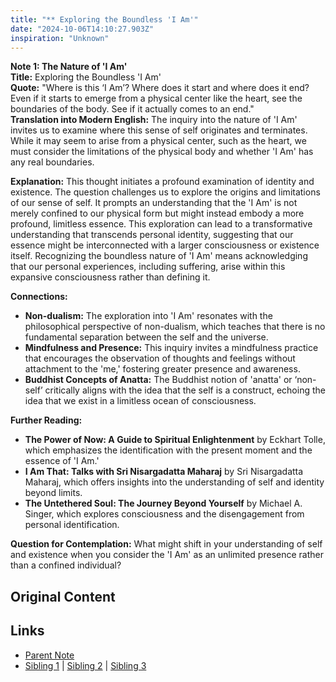 ```yaml
---
title: "** Exploring the Boundless 'I Am'"
date: "2024-10-06T14:10:27.903Z"
inspiration: "Unknown"
---
```


  
**Note 1: The Nature of 'I Am'**  
**Title:** Exploring the Boundless 'I Am'  
**Quote:** "Where is this ‘I Am’? Where does it start and where does it end? Even if it starts to emerge from a physical center like the heart, see the boundaries of the body. See if it actually comes to an end."  
**Translation into Modern English:** The inquiry into the nature of 'I Am' invites us to examine where this sense of self originates and terminates. While it may seem to arise from a physical center, such as the heart, we must consider the limitations of the physical body and whether 'I Am' has any real boundaries.  

**Explanation:** This thought initiates a profound examination of identity and existence. The question challenges us to explore the origins and limitations of our sense of self. It prompts an understanding that the 'I Am' is not merely confined to our physical form but might instead embody a more profound, limitless essence. This exploration can lead to a transformative understanding that transcends personal identity, suggesting that our essence might be interconnected with a larger consciousness or existence itself. Recognizing the boundless nature of 'I Am' means acknowledging that our personal experiences, including suffering, arise within this expansive consciousness rather than defining it.  

**Connections:**  
- **Non-dualism:** The exploration into 'I Am' resonates with the philosophical perspective of non-dualism, which teaches that there is no fundamental separation between the self and the universe.  
- **Mindfulness and Presence:** This inquiry invites a mindfulness practice that encourages the observation of thoughts and feelings without attachment to the 'me,' fostering greater presence and awareness.  
- **Buddhist Concepts of Anatta:** The Buddhist notion of 'anatta' or ‘non-self’ critically aligns with the idea that the self is a construct, echoing the idea that we exist in a limitless ocean of consciousness.  

**Further Reading:**  
- **The Power of Now: A Guide to Spiritual Enlightenment** by Eckhart Tolle, which emphasizes the identification with the present moment and the essence of 'I Am.'  
- **I Am That: Talks with Sri Nisargadatta Maharaj** by Sri Nisargadatta Maharaj, which offers insights into the understanding of self and identity beyond limits.  
- **The Untethered Soul: The Journey Beyond Yourself** by Michael A. Singer, which explores consciousness and the disengagement from personal identification.  

**Question for Contemplation:** What might shift in your understanding of self and existence when you consider the 'I Am' as an unlimited presence rather than a confined individual?  


## Original Content



## Links

- [Parent Note](/parent-note.md)
- [Sibling 1](/zettel1.md) | [Sibling 2](/zettel2.md) | [Sibling 3](/zettel3.md)
